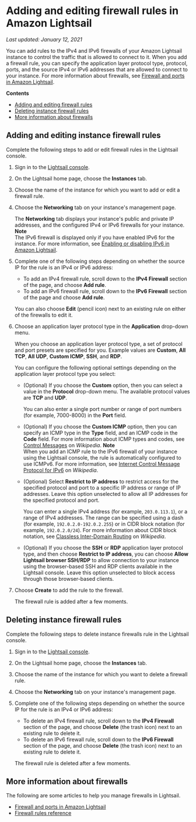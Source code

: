 # Adding and editing firewall rules in Amazon Lightsail<a name="amazon-lightsail-editing-firewall-rules"></a>

 *Last updated: January 12, 2021* 

You can add rules to the IPv4 and IPv6 firewalls of your Amazon Lightsail instance to control the traffic that is allowed to connect to it\. When you add a firewall rule, you can specify the application layer protocol type, protocol, ports, and the source IPv4 or IPv6 addresses that are allowed to connect to your instance\. For more information about firewalls, see [Firewall and ports in Amazon Lightsail](understanding-firewall-and-port-mappings-in-amazon-lightsail.md)\.

**Contents**
+ [Adding and editing firewall rules](#firewall-adding-rules)
+ [Deleting instance firewall rules](#firewall-deleting-rules)
+ [More information about firewalls](#adding-firewall-rules-more-information)

## Adding and editing instance firewall rules<a name="firewall-adding-rules"></a>

Complete the following steps to add or edit firewall rules in the Lightsail console\.

1. Sign in to the [Lightsail console](https://lightsail.aws.amazon.com/)\.

1. On the Lightsail home page, choose the **Instances** tab\.

1. Choose the name of the instance for which you want to add or edit a firewall rule\.

1. Choose the **Networking** tab on your instance's management page\.

   The **Networking** tab displays your instance's public and private IP addresses, and the configured IPv4 or IPv6 firewalls for your instance\.
**Note**  
The IPv6 firewall is displayed only if you have enabled IPv6 for the instance\. For more information, see [Enabling or disabling IPv6 in Amazon Lightsail](amazon-lightsail-enable-disable-ipv6.md)\.

1. Complete one of the following steps depending on whether the source IP for the rule is an IPv4 or IPv6 address:
   + To add an IPv4 firewall rule, scroll down to the **IPv4 Firewall** section of the page, and choose **Add rule**\.
   + To add an IPv6 firewall rule, scroll down to the **IPv6 Firewall** section of the page and choose **Add rule**\.

   You can also choose **Edit** \(pencil icon\) next to an existing rule on either of the firewalls to edit it\.

1. Choose an application layer protocol type in the **Application** drop\-down menu\.

   When you choose an application layer protocol type, a set of protocol and port presets are specified for you\. Example values are **Custom**, **All TCP**, **All UDP**, **Custom ICMP**, **SSH**, and **RDP**\.

   You can configure the following optional settings depending on the application layer protocol type you select:
   + \(Optional\) If you choose the **Custom** option, then you can select a value in the **Protocol** drop\-down menu\. The available protocol values are **TCP** and **UDP**\.

     You can also enter a single port number or range of port numbers \(for example, 7000\-8000\) in the **Port** field\.
   + \(Optional\) If you choose the **Custom ICMP** option, then you can specify an ICMP type in the **Type** field, and an ICMP code in the **Code** field\. For more information about ICMP types and codes, see [Control Messages](https://en.wikipedia.org/wiki/Internet_Control_Message_Protocol#Control_messages) on *Wikipedia*\.
**Note**  
When you add an ICMP rule to the IPv6 firewall of your instance using the Lightsail console, the rule is automatically configured to use ICMPv6\. For more information, see [Internet Control Message Protocol for IPv6](https://en.wikipedia.org/wiki/Internet_Control_Message_Protocol_for_IPv6) on *Wikipedia*\.
   + \(Optional\) Select **Restrict to IP address** to restrict access for the specified protocol and port to a specific IP address or range of IP addresses\. Leave this option unselected to allow all IP addresses for the specified protocol and port\.

     You can enter a single IPv4 address \(for example, `203.0.113.1`\), or a range of IPv4 addresses\. The range can be specified using a dash \(for example, `192.0.2.0-192.0.2.255`\) or in CIDR block notation \(for example, `192.0.2.0/24`\)\. For more information about CIDR block notation, see [Classless Inter\-Domain Routing](https://en.wikipedia.org/wiki/Classless_Inter-Domain_Routing#CIDR_notation) on *Wikipedia*\.
   + \(Optional\) If you choose the **SSH** or **RDP** application layer protocol type, and then choose **Restrict to IP address**, you can choose **Allow Lightsail browser SSH/RDP** to allow connection to your instance using the browser\-based SSH and RDP clients available in the Lightsail console\. Leave this option unselected to block access through those browser\-based clients\.

1. Choose **Create** to add the rule to the firewall\.

   The firewall rule is added after a few moments\.

## Deleting instance firewall rules<a name="firewall-deleting-rules"></a>

Complete the following steps to delete instance firewalls rule in the Lightsail console\.

1. Sign in to the [Lightsail console](https://lightsail.aws.amazon.com/)\.

1. On the Lightsail home page, choose the **Instances** tab\.

1. Choose the name of the instance for which you want to delete a firewall rule\.

1. Choose the **Networking** tab on your instance's management page\.

1. Complete one of the following steps depending on whether the source IP for the rule is an IPv4 or IPv6 address:
   + To delete an IPv4 firewall rule, scroll down to the **IPv4 Firewall** section of the page, and choose **Delete** \(the trash icon\) next to an existing rule to delete it\.
   + To delete an IPv6 firewall rule, scroll down to the **IPv6 Firewall** section of the page, and choose **Delete** \(the trash icon\) next to an existing rule to delete it\.

   The firewall rule is deleted after a few moments\.

## More information about firewalls<a name="adding-firewall-rules-more-information"></a>

The following are some articles to help you manage firewalls in Lightsail\.
+ [Firewall and ports in Amazon Lightsail](understanding-firewall-and-port-mappings-in-amazon-lightsail.md)
+ [Firewall rules reference](amazon-lightsail-firewall-rules-reference.md)